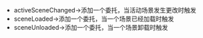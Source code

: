 - activeSceneChanged->添加一个委托，当活动场景发生更改时触发
- sceneLoaded->添加一个委托，当一个场景已经加载时触发
- sceneUnloaded->添加一个委托，当一个场景卸载时触发
